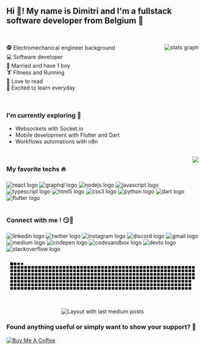 <!--
**eldala07/eldala07** is a ✨ _special_ ✨ repository because its `README.md` (this file) appears on your GitHub profile.
-->

<h2 align="left">Hi 👋! My name is Dimitri and I'm a fullstack software developer from Belgium 🚀</h2>
<p>&nbsp;</p>


  <img align="right" style="float: right;" src="https://github-readme-stats.vercel.app/api?include_all_commits=true&hide_title=false&hide_rank=false&show_icons=true&count_private=true&disable_animations=false&locale=en&hide_border=true&custom_title=My%20GitHub%20stats&username=eldala07" height="150" alt="stats graph"  />
<p align="left">
🕵️ Electromechanical engineer background <br>
💻 Software developer <br>
💏 Married and have 1 boy <br>
🏋️‍ Fitness and Running <br>
📖 Love to read <br>
🌱 Excited to learn everyday 
</p>

<br/>

<h3>I'm currently exploring 🔭</h3>
<ul>
<li>Websockets with Socket.io</li>
<li>Mobile development with Flutter and Dart</li>
<li>Workflows automations with n8n</li>
</ul>
<br/>

<img align="right" style="float: right;" height="150" src="https://tenor.com/view/xero-code-code-xer0-code_xer0-code-xero-gif-24040429.gif"  />
<h3>My favorite techs 🔥</h3>

###

<div align="left">
  <img src="https://cdn.jsdelivr.net/gh/devicons/devicon/icons/react/react-original.svg" height="30" width="52" alt="react logo"  />
  <img src="https://cdn.jsdelivr.net/gh/devicons/devicon/icons/graphql/graphql-plain.svg" height="30" width="52" alt="graphql logo"  />
  <img src="https://cdn.jsdelivr.net/gh/devicons/devicon/icons/nodejs/nodejs-original.svg" height="30" width="52" alt="nodejs logo"  />
  <img src="https://cdn.jsdelivr.net/gh/devicons/devicon/icons/javascript/javascript-original.svg" height="30" width="52" alt="javascript logo"  />
  <img src="https://cdn.jsdelivr.net/gh/devicons/devicon/icons/typescript/typescript-original.svg" height="30" width="52" alt="typescript logo"  />
  <img src="https://cdn.jsdelivr.net/gh/devicons/devicon/icons/html5/html5-original.svg" height="30" width="52" alt="html5 logo"  />
  <img src="https://cdn.jsdelivr.net/gh/devicons/devicon/icons/css3/css3-original.svg" height="30" width="52" alt="css3 logo"  />
  <img src="https://cdn.jsdelivr.net/gh/devicons/devicon/icons/python/python-original.svg" height="30" width="52" alt="python logo"  />
  <img src="https://cdn.jsdelivr.net/gh/devicons/devicon/icons/dart/dart-original.svg" height="30" width="52" alt="dart logo"  />
  <img src="https://cdn.jsdelivr.net/gh/devicons/devicon/icons/flutter/flutter-original.svg" height="30" width="52" alt="flutter logo"  />
</div>
<!--
<div align="left">
  <img src="https://cdn.jsdelivr.net/gh/devicons/devicon/icons/socketio/socketio-original.svg" height="40" width="52" alt="socketio logo"  />
  <img src="https://cdn.jsdelivr.net/gh/devicons/devicon/icons/jetbrains/jetbrains-original.svg" height="40" width="52" alt="jetbrains logo"  />
  <img src="https://cdn.jsdelivr.net/gh/devicons/devicon/icons/amazonwebservices/amazonwebservices-original.svg" height="40" width="52" alt="amazonwebservices logo" />
  <img src="https://cdn.jsdelivr.net/gh/devicons/devicon/icons/gitlab/gitlab-original.svg" height="40" width="52" alt="gitlab logo"  />
  <img src="https://cdn.jsdelivr.net/gh/devicons/devicon/icons/postgresql/postgresql-original.svg" height="40" width="52" alt="postgresql logo"  />  
  <img src="https://cdn.jsdelivr.net/gh/devicons/devicon/icons/git/git-original.svg" height="40" width="52" alt="git logo"  />
  <img src="https://cdn.jsdelivr.net/gh/devicons/devicon/icons/figma/figma-original.svg" height="40" width="52" alt="figma logo"  />
</div>
-->

<br/>

<h3>Connect with me ! 😏🤝</h3>

###

<div align="left">
  <img src="https://img.shields.io/static/v1?message=LinkedIn&logo=linkedin&label=&color=0077B5&logoColor=white&labelColor=&style=for-the-badge" height="25" alt="linkedin logo"  />
  <img src="https://img.shields.io/static/v1?message=Twitter&logo=twitter&label=&color=1DA1F2&logoColor=white&labelColor=&style=for-the-badge" height="25" alt="twitter logo"  />
  <img src="https://img.shields.io/static/v1?message=Instagram&logo=instagram&label=&color=E4405F&logoColor=white&labelColor=&style=for-the-badge" height="25" alt="instagram logo"  />
  <img src="https://img.shields.io/static/v1?message=Discord&logo=discord&label=&color=7289DA&logoColor=white&labelColor=&style=for-the-badge" height="25" alt="discord logo"  />
  <img src="https://img.shields.io/static/v1?message=Gmail&logo=gmail&label=&color=D14836&logoColor=white&labelColor=&style=for-the-badge" height="25" alt="gmail logo"  />
  <img src="https://img.shields.io/static/v1?message=Medium&logo=medium&label=&color=12100E&logoColor=white&labelColor=&style=for-the-badge" height="25" alt="medium logo"  />
  <img src="https://img.shields.io/static/v1?message=Codepen&logo=codepen&label=&color=000000&logoColor=white&labelColor=&style=for-the-badge" height="25" alt="codepen logo"  />
  <img src="https://img.shields.io/static/v1?message=Codesandbox&logo=codesandbox&label=&color=040404&logoColor=DBDBDB&labelColor=&style=for-the-badge" height="25" alt="codesandbox logo"  />
  <img src="https://img.shields.io/static/v1?message=dev.to&logo=dev.to&label=&color=0A0A0A&logoColor=white&labelColor=&style=for-the-badge" height="25" alt="devto logo"  />
  <img src="https://img.shields.io/static/v1?message=Stackoverflow&logo=stackoverflow&label=&color=FE7A16&logoColor=white&labelColor=&style=for-the-badge" height="25" alt="stackoverflow logo"  />
</div>

<br clear="both">

<div align="center">
<img src="https://raw.githubusercontent.com/eldala07/eldala07/output/snake.svg" alt="Snake animation" />
</div>

<br>


<!--
<div align="left">
  <img src="https://github-readme-stats.vercel.app/api/top-langs?locale=en&hide_title=false&layout=compact&card_width=320&langs_count=5&hide_border=true&username=eldala07" height="150" alt="languages graph"  />
</div>
-->


<div align="center">
  <img src="https://github-read-medium-git-main.pahlevikun.vercel.app/latest?limit=4&username=@dimitri.uytterhoeven&theme=default" alt="Layout with last medium posts"  />
</div>

<h3>Found anything useful or simply want to show your support? 👊</h3>
<a href="https://www.buymeacoffee.com/duytterhoeven" target="_blank"><img src="https://cdn.buymeacoffee.com/buttons/v2/default-yellow.png" alt="Buy Me A Coffee" style="height: 35px !important;width: 117px !important;" ></a>

<br/>
